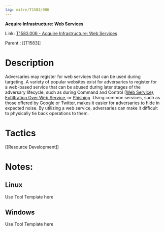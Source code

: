```yaml
---
tag: mitre/T1583/006
---
```


**Acquire Infrastructure: Web Services**

Link: [T1583.006 - Acquire Infrastructure: Web Services](https://attack.mitre.org/techniques/T1583/006)

Parent : [[T1583]]


# Description

Adversaries may register for web services that can be used during targeting. A variety of popular websites exist for adversaries to register for a web-based service that can be abused during later stages of the adversary lifecycle, such as during Command and Control ([Web Service](https://attack.mitre.org/techniques/T1102)), [Exfiltration Over Web Service](https://attack.mitre.org/techniques/T1567), or [Phishing](https://attack.mitre.org/techniques/T1566). Using common services, such as those offered by Google or Twitter, makes it easier for adversaries to hide in expected noise. By utilizing a web service, adversaries can make it difficult to physically tie back operations to them.

# Tactics


[[Resource Development]]


# Notes:

## Linux

Use Tool Template here

## Windows

Use Tool Template here